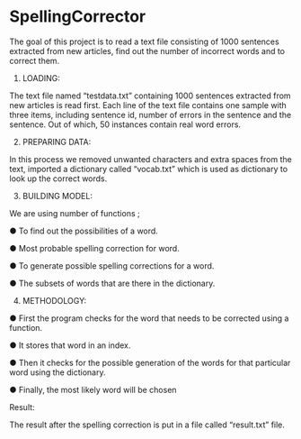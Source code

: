 # SpellingCorrector

The goal of this project is to read a text file consisting of 1000 sentences extracted from new articles, find out the number of incorrect words and to correct them.

1) LOADING:

The text file named “testdata.txt” containing 1000 sentences extracted from new articles is read
first. Each line of the text file contains one sample with three items, including sentence id,
number of errors in the sentence and the sentence. Out of which, 50 instances contain real word
errors.


2) PREPARING DATA:

In this process we removed unwanted characters and extra spaces from the text,
imported a dictionary called “vocab.txt” which is used as dictionary to look up the correct words.


3) BUILDING MODEL:

We are using number of functions ;

● To find out the possibilities of a word.

● Most probable spelling correction for word.

● To generate possible spelling corrections for a word.

● The subsets of words that are there in the dictionary.


4) METHODOLOGY:

● First the program checks for the word that needs to be corrected using a function.

● It stores that word in an index.

● Then it checks for the possible generation of the words for that particular word using the
dictionary.

● Finally, the most likely word will be chosen


Result:

The result after the spelling correction is put in a file called “result.txt” file.
